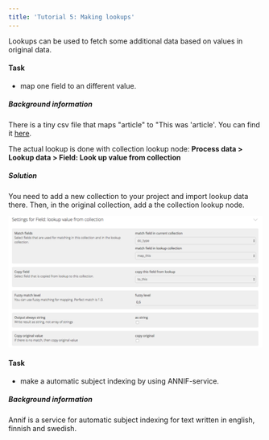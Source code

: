 ```yaml
---
title: 'Tutorial 5: Making lookups'
---
```


Lookups can be used to fetch some additional data based on values in original data.

#### Task 
- map one field to an different value. 

##### Background information
There is a tiny csv file that maps "article" to "This was 'article'. You can find it [here](https://drive.google.com/file/d/1TaLTRzPSm3t7IH2aEJslnJpYnzcDrEGG/view?usp=sharing).

The actual lookup is done with collection lookup node: **Process data > Lookup data > Field: Look up value from collection**

##### Solution
You need to add a new collection to your project and import lookup data there. Then, in the original collection, add a the collection lookup node.

![](collection-lookup-settings.png)

#### Task
- make a automatic subject indexing by using ANNIF-service. 

##### Background information
Annif is a service for automatic subject indexing for text written in english, finnish and swedish.